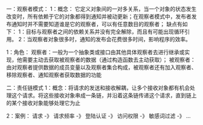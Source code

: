 一：观察者模式：
1：概念：
它定义对象间的一对多关系，当一个对象的状态发生改变时，所有依赖于它的对象都得到通知并被动更新；在观察者模式中，发布者发布通知时并不需要知道谁是它的观察者，可以有任意数目的观察者；
缺点有如下：
1：目标与观察者之间的依赖关系并没有完全解除，而且有可能出现循环引用。
2：当观察者对象很多时，通知的发布会花费很多时间，影响程序的效率。

1：角色：
观察者：一般为一个抽象类或接口由其他具体观察者去进行继承或实现，他需要主动去获取被观察者的数据（通过构造函数去主动获取）；
被观察者：由对观察者提供数据的成员变量以及观察者集合构成，被观察者还有加入观察者、移除观察者、通知观察者获取数据的功能

二：责任链模式
1：概念：将请求的发送和接收解耦，让多个接收对象都有机会处理这个请求。将这些接收对象串成一条链，并沿着这条链传递这个请求，直到链上的某个接收对象能够处理它为止

2：案例：
请求  -》  请求频率  -》  登陆认证  -》  访问权限  -》 敏感词过滤  -》 ...
